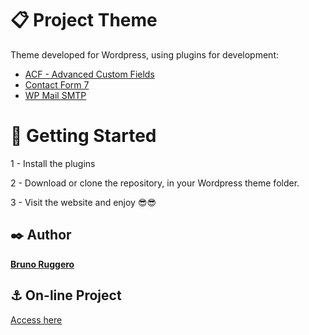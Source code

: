 # 📋 Project Theme

Theme developed for Wordpress, using plugins for development:

* [ACF - Advanced Custom Fields](https://br.wordpress.org/plugins/advanced-custom-fields/)
* [Contact Form 7](https://br.wordpress.org/plugins/contact-form-7/)
* [WP Mail SMTP](https://br.wordpress.org/plugins/wp-mail-smtp/)



# 🚀 Getting Started

1 - Install the plugins

2 - Download or clone the repository, in your Wordpress theme folder.

3 - Visit the website and enjoy 😎😎



## ✒️ Author

[**Bruno Ruggero**](https://github.com/brunoruggero)



## ⚓ On-line Project

[Access here](https://wordpress.rrstecnologia.com.br/)